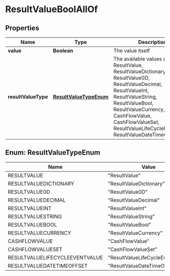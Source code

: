 

# ResultValueBoolAllOf


## Properties

Name | Type | Description | Notes
------------ | ------------- | ------------- | -------------
**value** | **Boolean** | The value itself |  [optional]
**resultValueType** | [**ResultValueTypeEnum**](#ResultValueTypeEnum) | The available values are: ResultValue, ResultValueDictionary, ResultValue0D, ResultValueDecimal, ResultValueInt, ResultValueString, ResultValueBool, ResultValueCurrency, CashFlowValue, CashFlowValueSet, ResultValueLifeCycleEventValue, ResultValueDateTimeOffset | 



## Enum: ResultValueTypeEnum

Name | Value
---- | -----
RESULTVALUE | &quot;ResultValue&quot;
RESULTVALUEDICTIONARY | &quot;ResultValueDictionary&quot;
RESULTVALUE0D | &quot;ResultValue0D&quot;
RESULTVALUEDECIMAL | &quot;ResultValueDecimal&quot;
RESULTVALUEINT | &quot;ResultValueInt&quot;
RESULTVALUESTRING | &quot;ResultValueString&quot;
RESULTVALUEBOOL | &quot;ResultValueBool&quot;
RESULTVALUECURRENCY | &quot;ResultValueCurrency&quot;
CASHFLOWVALUE | &quot;CashFlowValue&quot;
CASHFLOWVALUESET | &quot;CashFlowValueSet&quot;
RESULTVALUELIFECYCLEEVENTVALUE | &quot;ResultValueLifeCycleEventValue&quot;
RESULTVALUEDATETIMEOFFSET | &quot;ResultValueDateTimeOffset&quot;




